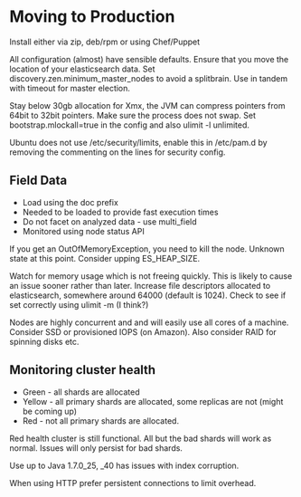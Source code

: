 Moving to Production
====================

Install either via zip, deb/rpm or using Chef/Puppet

All configuration (almost) have sensible defaults. Ensure that you move the location of your elasticsearch data.
Set discovery.zen.minimum_master_nodes to avoid a splitbrain. Use in tandem with timeout for master election.

Stay below 30gb allocation for Xmx, the JVM can compress pointers from 64bit to 32bit pointers.
Make sure the process does not swap. Set bootstrap.mlockall=true in the config and also ulimit -l unlimited.

Ubuntu does not use /etc/security/limits, enable this in /etc/pam.d by removing the commenting on the lines for security config.

Field Data
----------

- Load using the doc prefix
- Needed to be loaded to provide fast execution times
- Do not facet on analyzed data - use multi_field
- Monitored using node status API

If you get an OutOfMemoryException, you need to kill the node. Unknown state at this point. Consider upping ES_HEAP_SIZE.

Watch for memory usage which is not freeing quickly. This is likely to cause an issue sooner rather than later.
Increase file descriptors allocated to elasticsearch, somewhere around 64000 (default is 1024). Check to see if set correctly using ulimit -m (I think?)

Nodes are highly concurrent and and will easily use all cores of a machine.
Consider SSD or provisioned IOPS (on Amazon). Also consider RAID for spinning disks etc.

Monitoring cluster health
-------------------------

- Green - all shards are allocated
- Yellow - all primary shards are allocated, some replicas are not (might be coming up)
- Red - not all primary shards are allocated.

Red health cluster is still functional. All but the bad shards will work as normal. Issues will only persist for bad shards.

Use up to Java 1.7.0_25, _40 has issues with index corruption.

When using HTTP prefer persistent connections to limit overhead. 
